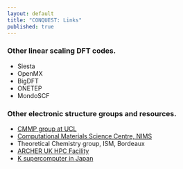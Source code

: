 ```yaml
---
layout: default
title: "CONQUEST: Links"
published: true
---
```

### Other linear scaling DFT codes.

* Siesta
* OpenMX
* BigDFT
* ONETEP
* MondoSCF

### Other electronic structure groups and resources.

* [CMMP group at UCL](http://www.cmmp.ucl.ac.uk/)
* [Computational Materials Science Centre, NIMS](http://www.nims.go.jp/cmsc/top_e.html)
* Theoretical Chemistry group, ISM, Bordeaux
* [ARCHER UK HPC Facility](http://www.archer.ac.uk)
* [K supercomputer in Japan](http://www.nsc.riken.jp/index-eng.html)
